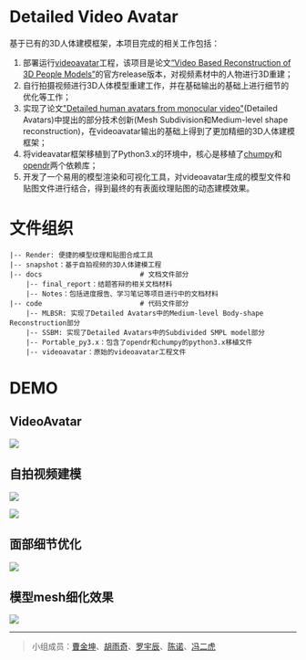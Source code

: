 # Detailed Video Avatar

基于已有的3D人体建模框架，本项目完成的相关工作包括：

1. 部署运行[videoavatar](https://github.com/thmoa/videoavatars)工程，该项目是论文[“Video Based Reconstruction of 3D People Models”](http://arxiv.org/abs/1803.04758)的官方release版本，对视频素材中的人物进行3D重建；
2. 自行拍摄视频进行3D人体模型重建工作，并在基础输出的基础上进行细节的优化等工作；
3. 实现了论文["Detailed human avatars from monocular video"](https://arxiv.org/abs/1808.01338)(Detailed Avatars)中提出的部分技术创新(Mesh Subdivision和Medium-level shape reconstruction)，在videoavatar输出的基础上得到了更加精细的3D人体建模框架；
4. 将videavatar框架移植到了Python3.x的环境中，核心是移植了[chumpy](https://github.com/mattloper/chumpy)和[opendr](https://github.com/mattloper/opendr)两个依赖库；
5. 开发了一个易用的模型渲染和可视化工具，对videoavatar生成的模型文件和贴图文件进行结合，得到最终的有表面纹理贴图的动态建模效果。

# 文件组织

```shell
|-- Render: 便捷的模型纹理和贴图合成工具
|-- snapshot：基于自拍视频的3D人体建模工程
|-- docs						# 文档文件部分
	|-- final_report：结题答辩的相关文档材料
	|-- Notes：包括进度报告、学习笔记等项目进行中的文档材料
|-- code						# 代码文件部分
	|--	MLBSR: 实现了Detailed Avatars中的Medium-level Body-shape Reconstruction部分
	|-- SSBM: 实现了Detailed Avatars中的Subdivided SMPL model部分
	|-- Portable_py3.x：包含了opendr和chumpy的python3.x移植文件
	|-- videoavatar：原始的videoavatar工程文件	
```

# DEMO

## VideoAvatar

![](./assets/base_demo.gif)

## 自拍视频建模

![](assets/snapshot1.png)

![](assets/snapshot2.png)

## 面部细节优化

![](./assets/face_adjust.png)

## 模型mesh细化效果

![](./assets/subdivision.png)

---

> 小组成员：[曹金坤](https://github.com/noahcao)、[胡雨奇](https://github.com/ReimuYk)、[罗宇辰](https://github.com/592McAvoy)、[陈诺](https://github.com/199ChenNuo)、[冯二虎](https://github.com/fengerhu1)



